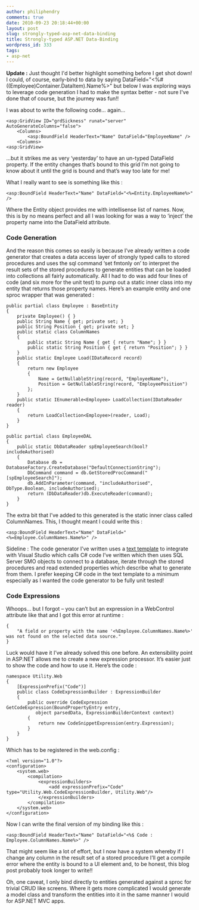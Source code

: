 ```yaml
---
author: philiphendry
comments: true
date: 2010-09-23 20:18:44+00:00
layout: post
slug: strongly-typed-asp-net-data-binding
title: Strongly-typed ASP.NET Data-Binding
wordpress_id: 333
tags:
- asp-net
---
```


**Update :** Just thought I'd better highlight something before I get shot down! I could, of course, early-bind to data by saying DataField="<%#((Employee)Container.DataItem).Name%>" but below I was exploring ways to leverage code generation I had to make the syntax better - not sure I've done that of course, but the journey was fun!!

I was about to write the following code… again…




    
```
<asp:GridView ID="grdSickness" runat="server" AutoGenerateColumns="false">
    <Columns>
        <asp:BoundField HeaderText="Name" DataField="EmployeeName" />
    <Columns>
<asp:GridView>

```






…but it strikes me as very ‘yesterday’ to have an un-typed DataField property. If the entity changes that’s bound to this grid I’m not going to know about it until the grid is bound and that’s way too late for me!

What I really want to see is something like this :




    
```
<asp:BoundField HeaderText="Name" DataField="<%=Entity.EmployeeName%>" />
```






Where the Entity object provides me with intellisense list of names. Now, this is by no means perfect and all I was looking for was a way to ‘inject’ the property name into the DataField attribute.


### Code Generation


And the reason this comes so easily is because I’ve already written a code generator that creates a data access layer of strongly typed calls to stored procedures and uses the sql command ‘set fmtonly on’ to interpret the result sets of the stored procedures to generate entities that can be loaded into collections all fairly automatically. All I had to do was add four lines of code (and six more for the unit test) to pump out a static inner class into my entity that returns those property names. Here’s an example entity and one sproc wrapper that was generated :

```
public partial class Employee : BaseEntity
{
    private Employee() { }
    public String Name { get; private set; }
    public String Position { get; private set; }
    public static class ColumnNames
    {
        public static String Name { get { return "Name"; } }
        public static String Position { get { return "Position"; } }
    }
    public static Employee Load(IDataRecord record)
    {
        return new Employee
        {
            Name = GetNullableString(record, "EmployeeName"),
            Position = GetNullableString(record, "EmployeePosition")
        };
    }
    public static IEnumerable<Employee> LoadCollection(IDataReader reader)
    {
        return LoadCollection<Employee>(reader, Load);
    }
}

public partial class EmployeeDAL
{
    public static DbDataReader spEmployeeSearch(bool? includeAuthorised)
    {
        Database db = DatabaseFactory.CreateDatabase("DefaultConnectionString");
        DbCommand command = db.GetStoredProcCommand("[spEmployeeSearch]");
        db.AddInParameter(command, "includeAuthorised", DbType.Boolean, includeAuthorised);
        return (DbDataReader)db.ExecuteReader(command);
    }
}
```


The extra bit that I’ve added to this generated is the static inner class called ColumnNames. This, I thought meant I could write this :

```
<asp:BoundField HeaderText="Name" DataField="<%=Employee.ColumnNames.Name%>" />
```

Sideline : The code generator I’ve written uses a [text template](http://msdn.microsoft.com/en-us/library/bb126445.aspx) to integrate with Visual Studio which calls C# code I’ve written which then uses SQL Server SMO objects to connect to a database, iterate through the stored procedures and read extended properties which describe what to generate from them. I prefer keeping C# code in the text template to a minimum especially as I wanted the code generator to be fully unit tested!


### Code Expressions


Whoops… but I forgot – you can’t but an expression in a WebControl attribute like that and I got this error at runtime :

```
{
	"A field or property with the name '<%Employee.ColumnNames.Name%>' was not found on the selected data source."
}
```

Luck would have it I’ve already solved this one before. An extensibility point in ASP.NET allows me to create a new expression processor. It’s easier just to show the code and how to use it. Here’s the code :

```
namespace Utility.Web
{
    [ExpressionPrefix("Code")]
    public class CodeExpressionBuilder : ExpressionBuilder
    {
        public override CodeExpression GetCodeExpression(BoundPropertyEntry entry,
           object parsedData, ExpressionBuilderContext context)
        {
            return new CodeSnippetExpression(entry.Expression);
        }
    }
}
```

Which has to be registered in the web.config :

```
<?xml version="1.0"?>
<configuration>
    <system.web>
        <compilation>
            <expressionBuilders>
                <add expressionPrefix="Code" type="Utility.Web.CodeExpressionBuilder, Utility.Web"/>
            </expressionBuilders>
        </compilation>
    </system.web>
</configuration>
```

Now I can write the final version of my binding like this :

```
<asp:BoundField HeaderText="Name" DataField="<%$ Code : Employee.ColumnNames.Name%>" />
```

That might seem like a lot of effort, but I now have a system whereby if I change any column in the result set of a stored procedure I’ll get a compile error where the entity is bound to a UI element and, to be honest, this blog post probably took longer to write!!

Oh, one caveat, I only bind directly to entities generated against a sproc for trivial CRUD like screens. Where it gets more complicated I would generate a model class and transform the entities into it in the same manner I would for ASP.NET MVC apps.
